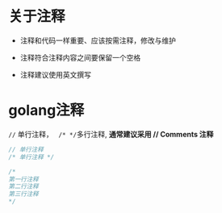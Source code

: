 # 关于注释

- 注释和代码一样重要、应该按需注释，修改与维护

- 注释符合注释内容之间要保留一个空格
- 注释建议使用英文撰写

# golang注释

`//` 单行注释， ` /* */`多行注释, **通常建议采用 // Comments 注释**

```go
// 单行注释
/* 单行注释 */

/*
第一行注释
第二行注释
第三行注释
*/
```

